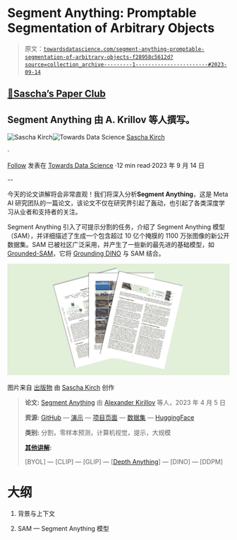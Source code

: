 # Segment Anything: Promptable Segmentation of Arbitrary Objects

> 原文：[`towardsdatascience.com/segment-anything-promptable-segmentation-of-arbitrary-objects-f28958c5612d?source=collection_archive---------1-----------------------#2023-09-14`](https://towardsdatascience.com/segment-anything-promptable-segmentation-of-arbitrary-objects-f28958c5612d?source=collection_archive---------1-----------------------#2023-09-14)

## [🚀Sascha’s Paper Club](https://towardsdatascience.com/tagged/saschas-paper-club)

## **Segment Anything** 由 A. Krillov 等人撰写。

[](https://medium.com/@SaschaKirch?source=post_page-----f28958c5612d--------------------------------)![Sascha Kirch](https://medium.com/@SaschaKirch?source=post_page-----f28958c5612d--------------------------------)[](https://towardsdatascience.com/?source=post_page-----f28958c5612d--------------------------------)![Towards Data Science](https://towardsdatascience.com/?source=post_page-----f28958c5612d--------------------------------) [Sascha Kirch](https://medium.com/@SaschaKirch?source=post_page-----f28958c5612d--------------------------------)

·

[Follow](https://medium.com/m/signin?actionUrl=https%3A%2F%2Fmedium.com%2F_%2Fsubscribe%2Fuser%2F5c38dace9d5e&operation=register&redirect=https%3A%2F%2Ftowardsdatascience.com%2Fsegment-anything-promptable-segmentation-of-arbitrary-objects-f28958c5612d&user=Sascha+Kirch&userId=5c38dace9d5e&source=post_page-5c38dace9d5e----f28958c5612d---------------------post_header-----------) 发表在 [Towards Data Science](https://towardsdatascience.com/?source=post_page-----f28958c5612d--------------------------------) ·12 min read·2023 年 9 月 14 日[](https://medium.com/m/signin?actionUrl=https%3A%2F%2Fmedium.com%2F_%2Fvote%2Ftowards-data-science%2Ff28958c5612d&operation=register&redirect=https%3A%2F%2Ftowardsdatascience.com%2Fsegment-anything-promptable-segmentation-of-arbitrary-objects-f28958c5612d&user=Sascha+Kirch&userId=5c38dace9d5e&source=-----f28958c5612d---------------------clap_footer-----------)

--

[](https://medium.com/m/signin?actionUrl=https%3A%2F%2Fmedium.com%2F_%2Fbookmark%2Fp%2Ff28958c5612d&operation=register&redirect=https%3A%2F%2Ftowardsdatascience.com%2Fsegment-anything-promptable-segmentation-of-arbitrary-objects-f28958c5612d&source=-----f28958c5612d---------------------bookmark_footer-----------)

今天的论文讲解将会非常直观！我们将深入分析**Segment Anything**，这是 Meta AI 研究团队的一篇论文，该论文不仅在研究界引起了轰动，也引起了各类深度学习从业者和支持者的关注。

Segment Anything 引入了可提示分割的任务，介绍了 Segment Anything 模型（SAM），并详细描述了生成一个包含超过 10 亿个掩膜的 1100 万张图像的新公开数据集。SAM 已被社区广泛采用，并产生了一些新的最先进的基础模型，如 [Grounded-SAM](https://github.com/IDEA-Research/Grounded-Segment-Anything)，它将 [Grounding DINO](https://arxiv.org/abs/2303.05499) 与 SAM 结合。

![](img/3655fd5fedea80f78ac89299c8bd7b30.png)

图片来自 [出版物](https://arxiv.org/abs/2304.02643) 由 [Sascha Kirch](https://medium.com/@SaschaKirch) 创作

> **论文:** [Segment Anything](https://arxiv.org/abs/2304.02643) 由 [Alexander Kirillov](https://arxiv.org/search/cs?searchtype=author&query=Kirillov%2C+A) 等人，2023 年 4 月 5 日
> 
> **资源:** [GitHub](https://github.com/facebookresearch/segment-anything) — [演示](https://segment-anything.com/demo) — [项目页面](https://segment-anything.com/) — [数据集](https://segment-anything.com/dataset/index.html) — [HuggingFace](https://huggingface.co/docs/transformers/main/model_doc/sam)
> 
> **类别:** 分割，零样本预测，计算机视觉，提示，大规模
> 
> [**其他讲解**](https://medium.com/@SaschaKirch/list/paper-walkthroughs-by-sascha-kirch-89c7847da8e2)**:**
> 
> [BYOL] — [CLIP] — [GLIP] — [[Depth Anything](https://medium.com/towards-data-science/depth-anything-a-foundation-model-for-monocular-depth-estimation-8a7920b5c9cc?sk=fc6197edd68e6137c3396c83e50f65cb)] — [DINO] — [DDPM]

# 大纲

1.  背景与上下文

1.  SAM — Segment Anything 模型
